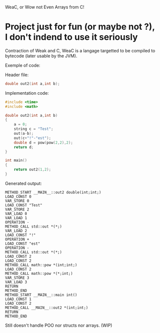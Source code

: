 WeaC, or Wow not Even Arrays from C!

Project just for fun (or maybe not ?), I don't indend to use it seriously
====
Contraction of Weak and C, WeaC is a langage targetted to be compiled to bytecode (later usable by the JVM).

Exemple of code:

Header file:
```c
double out2(int a,int b);
```

Implementation code:
```c
#include <time>
#include <math>

double out2(int a,int b)
{
	a = 0;
	string c = "Test";
	out(a-b);
	out(c+"!"-"est");
	double d = pow(pow(2,2),2);
	return d;
}

int main()
{
	return out2(1,2);
}
```

Generated output:
```
METHOD_START __MAIN__::out2 double(int;int;)
LOAD_CONST 0
VAR_STORE 0
LOAD_CONST "Test"
VAR_STORE 2
VAR_LOAD 0
VAR_LOAD 1
OPERATION -
METHOD_CALL std::out *(*;)
VAR_LOAD 2
LOAD_CONST "!"
OPERATION +
LOAD_CONST "est"
OPERATION -
METHOD_CALL std::out *(*;)
LOAD_CONST 2
LOAD_CONST 2
METHOD_CALL math::pow *(int;int;)
LOAD_CONST 2
METHOD_CALL math::pow *(*;int;)
VAR_STORE 3
VAR_LOAD 3
RETURN
METHOD_END
METHOD_START __MAIN__::main int()
LOAD_CONST 1
LOAD_CONST 2
METHOD_CALL __MAIN__::out2 *(int;int;)
RETURN
METHOD_END
```

Still doesn't handle POO nor structs nor arrays. (WIP)
